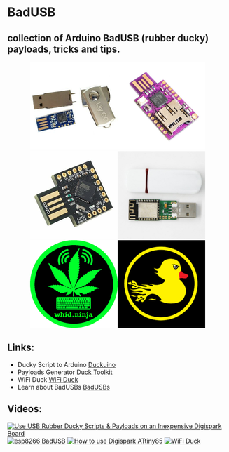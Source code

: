 # BadUSB
## collection of Arduino BadUSB (rubber ducky) payloads, tricks and tips.


<p align="center">
<img src="/img/1.jpg" alt="badusb" style="width:200px;"><img src="/img/2.jpg" alt="badusb" style="width:200px;">
<img src="/img/3.jpg" alt="Digispark" style="width:200px;"><img src="/img/4.jpg" alt="WHID" style="width:200px;">
<img src="/img/whidninja.png" alt="whidninja" style="width:200px;"><img src="/img/hak5.png" alt="hak5" style="width:200px;">
</p>


## Links:
- Ducky Script to Arduino [Duckuino](https://d4n5h.github.io/Duckuino/)   
- Payloads Generator [Duck Toolkit](https://ducktoolkit.com/)
- WiFi Duck [WiFi Duck](https://wifiduck.com/)
- Learn about BadUSBs [BadUSBs](https://learnbadusb.com/)


## Videos:

[![Use USB Rubber Ducky Scripts & Payloads on an Inexpensive Digispark Board](https://img.youtube.com/vi/A3cB9BDE6XM/0.jpg)](https://www.youtube.com/watch?v=A3cB9BDE6XM)
[![esp8266 BadUSB](https://img.youtube.com/vi/Utq4C9S3-uI/0.jpg)](https://www.youtube.com/watch?v=Utq4C9S3-uI)
[![How to use Digispark ATtiny85](https://img.youtube.com/vi/Xo8rYATKyDA/0.jpg)](https://www.youtube.com/watch?v=Xo8rYATKyDA)
[![WiFi Duck](https://img.youtube.com/vi/9rxJ1j2seug/0.jpg)](https://www.youtube.com/watch?v=9rxJ1j2seug)

